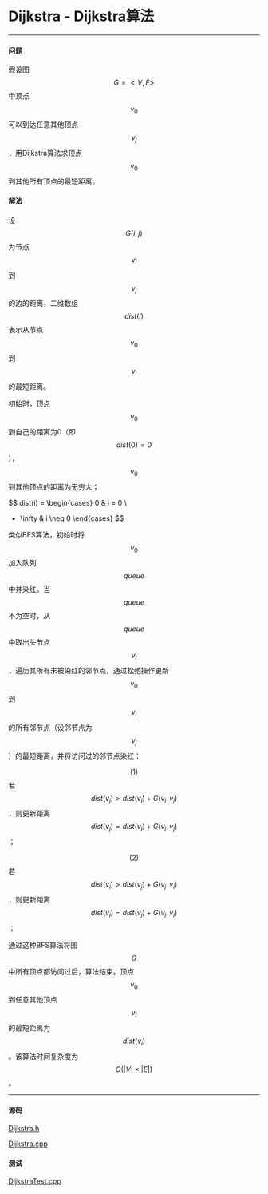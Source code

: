 <script type="text/javascript" src="https://cdnjs.cloudflare.com/ajax/libs/mathjax/2.7.1/MathJax.js?config=TeX-AMS-MML_HTMLorMML"></script>

# Dijkstra - Dijkstra算法

--------

#### 问题

假设图$$ G = <V, E> $$中顶点$$ v_0 $$可以到达任意其他顶点$$ v_j $$，用Dijkstra算法求顶点$$ v_0 $$到其他所有顶点的最短距离。

#### 解法

设$$ G(i, j) $$为节点$$ v_i $$到$$ v_j $$的边的距离，二维数组$$ dist(i) $$表示从节点$$ v_0 $$到$$ v_i $$的最短距离。

初始时，顶点$$ v_0 $$到自己的距离为0（即$$ dist(0) = 0 $$），$$ v_0 $$到其他顶点的距离为无穷大；

$$
dist(i) =
\begin{cases}
0                   &   i = 0       \\
+ \infty            &   i \neq 0
\end{cases}
$$

类似BFS算法，初始时将$$ v_0 $$加入队列$$ queue $$中并染红。当$$ queue $$不为空时，从$$ queue $$中取出头节点$$ v_i $$，遍历其所有未被染红的邻节点，通过松弛操作更新$$ v_0 $$到$$ v_i $$的所有邻节点（设邻节点为$$ v_j $$）的最短距离，并将访问过的邻节点染红：

$$ (1) $$ 若$$ dist(v_j) \gt dist(v_i) + G(v_i, v_j) $$，则更新距离$$ dist(v_j) = dist(v_i) + G(v_i, v_j) $$；

$$ (2) $$ 若$$ dist(v_i) \gt dist(v_j) + G(v_j, v_i) $$，则更新距离$$ dist(v_i) = dist(v_j) + G(v_j, v_i) $$；

通过这种BFS算法将图$$ G $$中所有顶点都访问过后，算法结束。顶点$$ v_0 $$到任意其他顶点$$ v_i $$的最短距离为$$ dist(v_i) $$。该算法时间复杂度为$$ O(|V| \times |E|) $$。

--------

#### 源码

[Dijkstra.h](https://github.com/linrongbin16/Way-to-Algorithm/blob/master/src/GraphTheory/MinimumSpanningTree/Dijkstra.h)

[Dijkstra.cpp](https://github.com/linrongbin16/Way-to-Algorithm/blob/master/src/GraphTheory/MinimumSpanningTree/Dijkstra.cpp)

#### 测试

[DijkstraTest.cpp](https://github.com/linrongbin16/Way-to-Algorithm/blob/master/src/GraphTheory/MinimumSpanningTree/DijkstraTest.cpp)
